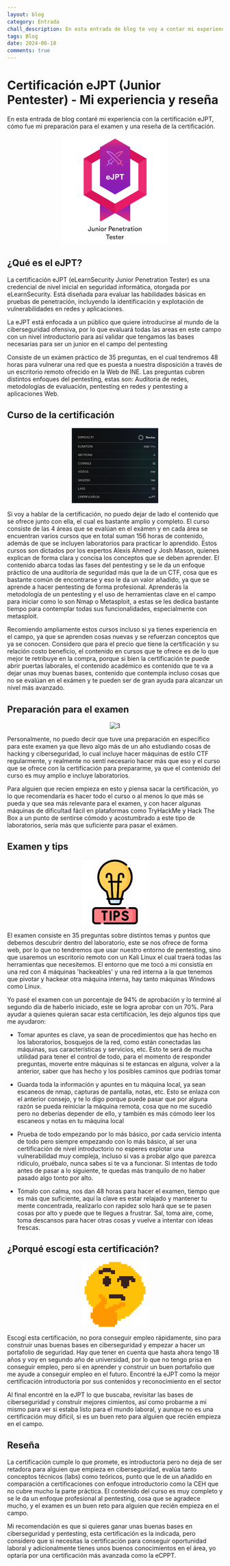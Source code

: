 ```yaml
---
layout: blog
category: Entrada
chall_description: En esta entrada de blog te voy a contar mi experiencia con el eJPT, mi preparación para el examen y una reseña de la certificación
tags: Blog
date: 2024-06-18
comments: true
---
```


# Certificación eJPT (Junior Pentester) - Mi experiencia y reseña

En esta entrada de blog contaré mi experiencia con la certificación eJPT, cómo fue mi preparación para el examen y una reseña de la certificación.

<p align="center">
    <img src="../../assets/Blog/eJPT/eJPTbadge.png" alt="1" width="50%" height="auto">
</p>

## ¿Qué es el eJPT?

La certificación eJPT (eLearnSecurity Junior Penetration Tester) es una credencial de nivel inicial en seguridad informática, otorgada por eLearnSecurity. Está diseñada para evaluar las habilidades básicas en pruebas de penetración, incluyendo la identificación y explotación de vulnerabilidades en redes y aplicaciones.

La eJPT está enfocada a un público que quiere introducirse al mundo de la ciberseguridad ofensiva, por lo que evaluará todas las areas en este campo con un nivel introductorio para así validar que tengamos las bases necesarias para ser un junior en el campo del pentesting

Consiste de un exámen práctico de 35 preguntas, en el cual tendremos 48 horas para vulnerar una red que es puesta a nuestra disposición a través de un escritorio remoto ofrecido en la Web de INE. Las preguntas cubren distintos enfoques del pentesting, estas son: Auditoria de redes, metodologías de evaluación, pentesting en redes y pentesting a aplicaciones Web.

## Curso de la certificación

<p align="center">
    <img src="../../assets/Blog/eJPT/cursos.png" alt="2" width="40%" height="auto">
</p>

Si voy a hablar de la certificación, no puedo dejar de lado el contenido que se ofrece junto con ella, el cual es bastante amplio y completo. El curso consiste de las 4 áreas que se evalúan en el exámen y en cada área se encuentran varios cursos que en total suman 156 horas de contenido, además de que se incluyen laboratorios para practicar lo aprendido. Estos cursos son dictados por los expertos Alexis Ahmed y Josh Mason, quienes explican de forma clara y concisa los conceptos que se deben aprender. El contenido abarca todas las fases del pentesting y se le da un enfoque práctico de una auditoría de seguridad más que la de un CTF, cosa que es bastante común de encontrarse y eso le da un valor añadido, ya que se aprende a hacer pentesting de forma profesional. Aprenderás la metodología de un pentesting y el uso de herramientas clave en el campo para iniciar como lo son Nmap o Metasploit, a estas se les dedica bastante tiempo para contemplar todas sus funcionalidades, especialmente con metasploit.

Recomiendo ampliamente estos cursos incluso si ya tienes experiencia en el campo, ya que se aprenden cosas nuevas y se refuerzan conceptos que ya se conocen. Considero que para el precio que tiene la certificación y su relación costo beneficio, el contenido en cursos que te ofrece es de lo que mejor te retribuye en la compra, porque si bien la certificación te puede abrir puertas laborales, el contenido académico es contenido que te va a dejar unas muy buenas bases, contenido que contempla incluso cosas que no se evalúan en el exámen y te pueden ser de gran ayuda para alcanzar un nivel más avanzado.

## Preparación para el examen

<p align="center">
    <img src="../../assets/Blog/eJPT/mario.gif" alt="3" width="70%" height="auto">
</p>

Personalmente, no puedo decir que tuve una preparación en específico para este examen ya que llevo algo más de un año estudiando cosas de hacking y ciberseguridad, lo cual incluye hacer máquinas de estilo CTF regularmente, y realmente no sentí necesario hacer más que eso y el curso que se ofrece con la certificación para prepararme, ya que el contenido del curso es muy amplio e incluye laboratorios.

Para alguien que recien empieza en esto y piensa sacar la certificación, yo lo que recomendaría es hacer todo el curso o al menos lo que más se pueda y que sea más relevante para el examen, y con hacer algunas máquinas de dificultad fácil en plataformas como TryHackMe y Hack The Box a un punto de sentirse cómodo y acostumbrado a este tipo de laboratorios, sería más que suficiente para pasar el exámen.

## Examen y tips

<p align="center">
    <img src="../../assets/Blog/eJPT/tips.png" alt="4" width="30%" height="auto">
</p>

El examen consiste en 35 preguntas sobre distintos temas y puntos que debemos descubrir dentro del laboratorio, este se nos ofrece de forma web, por lo que no tendremos que usar nuestro entorno de pentesting, sino que usaremos un escritorio remoto con un Kali Linux el cual traerá todas las herramientas que necesitemos. El entorno que me tocó a mi consistía en una red con 4 máquinas 'hackeables' y una red interna a la que tenemos que pivotar y hackear otra máquina interna, hay tanto máquinas Windows como Linux.

Yo pasé el examen con un porcentaje de 94% de aprobación y lo terminé al segundo día de haberlo iniciado, este se logra aprobar con un 70%. Para ayudar a quienes quieran sacar esta certificación, les dejo algunos tips que me ayudaron:

* Tomar apuntes es clave, ya sean de procedimientos que has hecho en los laboratorios, bosquejos de la red, como están conectadas las máquinas, sus características y servicios, etc. Esto te será de mucha utilidad para tener el control de todo, para el momento de responder preguntas, moverte entre máquinas si te estancas en alguna, volver a la anterior, saber que has hecho y los posibles caminos que podrías tomar

* Guarda toda la información y apuntes en tu máquina local, ya sean escaneos de nmap, capturas de pantalla, notas, etc. Esto se enlaza con el anterior consejo, y te lo digo porque puede pasar que por alguna razón se pueda reiniciar la máquina remota, cosa que no me sucedió pero no deberías depender de ello, y también es más cómodo leer los escaneos y notas en tu máquina local

* Prueba de todo empezando por lo más básico, por cada servicio intenta de todo pero siempre empezando con lo más básico, al ser una certificación de nivel introductorio no esperes explotar una vulnerabilidad muy compleja, incluso si vas a probar algo que parezca ridículo, pruébalo, nunca sabes si te va a funcionar. Si intentas de todo antes de pasar a lo siguiente, te quedas más tranquilo de no haber pasado algo tonto por alto.

* Tómalo con calma, nos dan 48 horas para hacer el examen, tiempo que es más que suficiente, aquí la clave es estar relajado y mantener tu mente concentrada, realizarlo con rapidez solo hará que se te pasen cosas por alto y puede que te llegues a frustrar. Sal, toma aire, come, toma descansos para hacer otras cosas y vuelve a intentar con ideas frescas.

## ¿Porqué escogí esta certificación?

<p align="center">
    <img src="../../assets/Blog/eJPT/think.png" alt="5" width="30%" height="auto">
</p>

Escogí esta certificación, no pora conseguir empleo rápidamente, sino para construir unas buenas bases en ciberseguridad y empezar a hacer un portafolio de seguridad. Hay que tener en cuenta que hasta ahora tengo 18 años y voy en segundo año de universidad, por lo que no tengo prisa en conseguir empleo, pero si en aprender y construir un buen portafolio que me ayude a conseguir empleo en el futuro. Encontré la eJPT como la mejor certificación introductoria por sus contenidos y reconocimiento en el sector

Al final encontré en la eJPT lo que buscaba, revisitar las bases de ciberseguridad y construir mejores cimientos, así como probarme a mi mismo para ver si estaba listo para el mundo laboral, y aunque no es una certificación muy difícil, si es un buen reto para alguien que recién empieza en el campo.

## Reseña

La certificación cumple lo que promete, es introductoria pero no deja de ser retadora para alguien que empieza en ciberseguridad, evalúa tanto conceptos técnicos (labs) como teóricos, punto que le de un añadido en comparación a certificaciones con enfoque introductorio como la CEH que no cubre mucho la parte práctica. El contenido del curso es muy completo y se le da un enfoque profesional al pentesting, cosa que se agradece mucho, y el examen es un buen reto para alguien que recién empieza en el campo.

Mi recomendación es que si quieres ganar unas buenas bases en ciberseguridad y pentesting, esta certificación es la indicada, pero considero que si necesitas la certificación para conseguir oportunidad laboral y adicionalmente tienes unos buenos conocimientos en el área, yo optaría por una certificación más avanzada como la eCPPT.